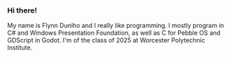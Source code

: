 ### Hi there!

My name is Flynn Duniho and I really like programming. I mostly program in C# and Windows Presentation Foundation, as well as C for Pebble OS and GDScript in Godot. I'm of the class of 2025 at Worcester Polytechnic Institute. 
